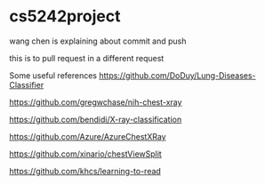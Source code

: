 # cs5242project

wang chen is explaining about commit and push


this is to pull request in a different request


Some useful references
https://github.com/DoDuy/Lung-Diseases-Classifier

https://github.com/gregwchase/nih-chest-xray

https://github.com/bendidi/X-ray-classification

https://github.com/Azure/AzureChestXRay

https://github.com/xinario/chestViewSplit

https://github.com/khcs/learning-to-read
